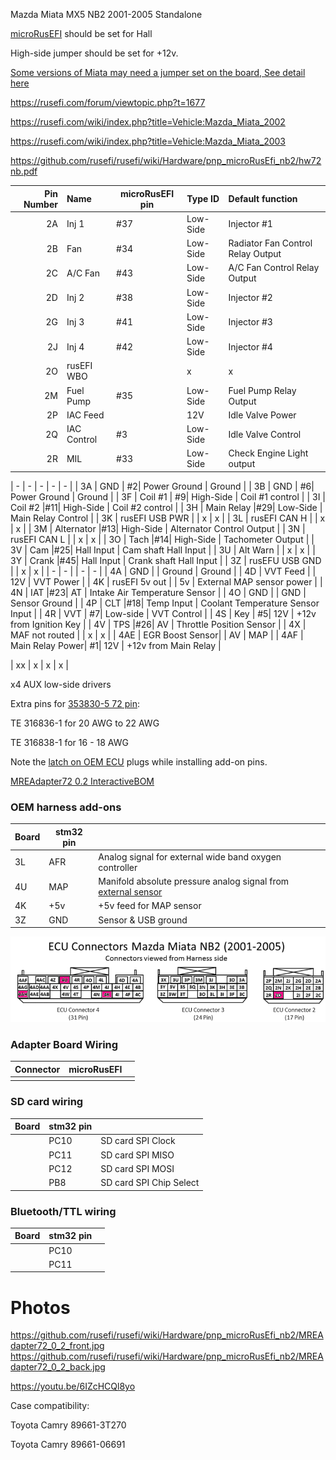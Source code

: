 
Mazda Miata MX5 NB2 2001-2005 Standalone

[microRusEFI](Hardware_microRusEfi) should be set for Hall

High-side jumper should be set for +12v.

[Some versions of Miata may need a jumper set on the board, See detail here](PNP_72_Jumpers)

https://rusefi.com/forum/viewtopic.php?t=1677

https://rusefi.com/wiki/index.php?title=Vehicle:Mazda_Miata_2002

https://rusefi.com/wiki/index.php?title=Vehicle:Mazda_Miata_2003


https://github.com/rusefi/rusefi/wiki/Hardware/pnp_microRusEfi_nb2/hw72nb.pdf

| Pin Number | Name     | microRusEFI pin |  Type ID      | Default function                                     |
| ----------:|:-------- | ------------ | ------------  |:---------------------------------------------------- |
| 2A  | Inj 1           |#37| Low-Side     | Injector #1                           |
| 2B  | Fan             |#34| Low-Side     | Radiator Fan Control Relay Output     |
| 2C  | A/C Fan         |#43| Low-Side     | A/C Fan Control Relay Output          |
| 2D  | Inj 2           |#38| Low-Side     | Injector #2                           |
| 2G  | Inj 3           |#41| Low-Side     | Injector #3                           |
| 2J  | Inj 4           |#42| Low-Side     | Injector #4                           |
| 2O  | rusEFI WBO      |   | x            | x                                     |
| 2M  | Fuel Pump       |#35| Low-Side     | Fuel Pump Relay Output                |
| 2P  | IAC Feed        |   | 12V          | Idle Valve Power                      |
| 2Q  | IAC Control     | #3| Low-Side     | Idle Valve Control                    |
| 2R  | MIL             |#33| Low-Side     | Check Engine Light output             |

| -   |    -            | - | -            | -                                     |
| 3A  | GND             | #2| Power Ground | Ground                                |
| 3B  | GND             | #6| Power Ground | Ground                                |
| 3F  | Coil #1         | #9| High-Side    | Coil #1 control                       |
| 3I  | Coil #2         |#11| High-Side    | Coil #2 control                       |
| 3H  | Main Relay      |#29| Low-Side     | Main Relay Control                    |
| 3K  | rusEFI USB PWR  |   | x            | x                                     |
| 3L  | rusEFI CAN H    |   | x            | x                                     |
| 3M  | Alternator      |#13| High-Side    | Alternator Control Output             |
| 3N  | rusEFI CAN L    |   | x            | x                                     |
| 3O  | Tach            |#14| High-Side    | Tachometer Output                     |
| 3V  | Cam             |#25| Hall Input   | Cam shaft Hall Input                  |
| 3U  | Alt Warn        |   | x            | x                                     |
| 3Y  | Crank           |#45| Hall Input   | Crank shaft Hall Input                |
| 3Z  | rusEFU USB GND  |   | x            | x                                     |
| -   |    -            |   | -            | -                                     |
| 4A  | GND             |   | Ground       | Ground                                |
| 4D  | VVT Feed        |   | 12V          | VVT Power                             |
| 4K  | rusEFI 5v out   |   | 5v           | External MAP sensor power             |
| 4N  | IAT             |#23| AT           | Intake Air Temperature Sensor         |
| 4O  | GND             |   | GND          | Sensor Ground                         |
| 4P  | CLT             |#18| Temp Input   | Coolant Temperature Sensor Input      |
| 4R  | VVT             | #7| Low-side     | VVT Control                           |
| 4S  | Key             | #5| 12V          | +12v from Ignition Key                |
| 4V  | TPS             |#26| AV           | Throttle Position Sensor              |
| 4X  | MAF not routed  |   | x            | x                                     |
| 4AE | EGR Boost Sensor|   | AV           | MAP                                   |
| 4AF | Main Relay Power| #1| 12V          | +12v from Main Relay                  |


| xx  | x               | x            | x                                     |

x4 AUX low-side drivers

Extra pins for [353830-5 72 pin](https://rusefi.com/wiki/index.php?title=Hardware:OEM_connectors#72_pin): 

TE 316836-1 for 20 AWG to 22 AWG

TE 316838-1 for 16 - 18 AWG

Note the [latch on OEM ECU](installations/MazdaMiataNB2_Frankenso/nb2_ecu_plugs_latch.jpg) plugs while installing add-on pins.



[MREAdapter72 0.2 InteractiveBOM](https://rusefi.com/docs/ibom/hw72nb_0.2.html)


### OEM harness add-ons  

| Board   | stm32 pin  |   |
|-----|---|---|
| 3L  | AFR | Analog signal for external wide band oxygen controller |  
| 4U  | MAP| Manifold absolute pressure analog signal from [external sensor](GM-map-sensor) | 
| 4K  | +5v | +5v feed for MAP sensor |
| 3Z | GND | Sensor & USB ground | 


![x](installations/NB2_Miata_ECU_Connectors_Add-Ons.png)


### Adapter Board Wiring

| Connector   | microRusEFI |   |
|---|---|---|
| | | |


### SD card wiring

| Board   | stm32 pin  |   |
|---|---|---|
|   | PC10  | SD card SPI Clock  |
|   | PC11  | SD card SPI MISO |
|   | PC12  | SD card SPI MOSI  |
|   | PB8  | SD card SPI Chip Select |

### Bluetooth/TTL wiring

| Board   | stm32 pin  |   |
|---|---|---|
|   | PC10  |   |
|   | PC11  |   |


# Photos
https://github.com/rusefi/rusefi/wiki/Hardware/pnp_microRusEfi_nb2/MREAdapter72_0_2_front.jpg
https://github.com/rusefi/rusefi/wiki/Hardware/pnp_microRusEfi_nb2/MREAdapter72_0_2_back.jpg


https://youtu.be/6IZcHCQl8yo



Case compatibility:

Toyota Camry 89661-3T270

Toyota Camry 89661-06691
